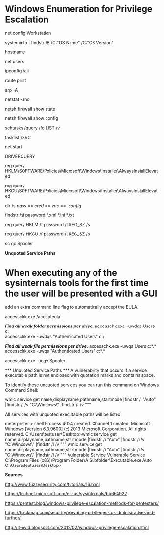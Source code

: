 # Windows Enumeration for Privilege Escalation

net config Workstation

systeminfo | findstr /B /C:"OS Name" /C:"OS Version"

hostname

net users

ipconfig /all

route print

arp -A

netstat -ano

netsh firewall show state	

netsh firewall show config

schtasks /query /fo LIST /v

tasklist /SVC

net start

DRIVERQUERY

reg query HKLM\SOFTWARE\Policies\Microsoft\Windows\Installer\AlwaysInstallElevated

reg query HKCU\SOFTWARE\Policies\Microsoft\Windows\Installer\AlwaysInstallElevated

dir /s *pass* == *cred* == *vnc* == *.config*

findstr /si password *.xml *.ini *.txt

reg query HKLM /f password /t REG_SZ /s

reg query HKCU /f password /t REG_SZ /s

sc qc Spooler

**Unquoted Service Paths**

# When executing any of the sysinternals tools for the first time the user will be presented with a GUI
add an extra command line flag to automatically accept the EULA.

accesschk.exe /accepteula 

***Find all weak folder permissions per drive.***
accesschk.exe -uwdqs Users c:\
accesschk.exe -uwdqs "Authenticated Users" c:\

***Find all weak file permissions per drive.***
accesschk.exe -uwqs Users c:\*.*
accesschk.exe -uwqs "Authenticated Users" c:\*.*

accesschk.exe -ucqv Spooler


*** Unquoted Service Paths ***
A vulnerability that occurs if a service executable path is not enclosed with quotation marks and contains space.

To identify these unquoted services you can run this command on Windows Command Shell:

wmic service get name,displayname,pathname,startmode |findstr /i "Auto" |findstr /i /v "C:\Windows\\" |findstr /i /v """

All services with unquoted executable paths will be listed:

meterpreter > shell
Process 4024 created.
Channel 1 created.
Microsoft Windows [Version 6.3.9600]
(c) 2013 Microsoft Corporation. All rights reserved.
C:\Users\testuser\Desktop>wmic service get name,displayname,pathname,startmode |findstr /i "Auto" |findstr /i /v "C:\Windows\\" |findstr /i /v """
wmic service get name,displayname,pathname,startmode |findstr /i "Auto" |findstr /i /v "C:\Windows\\" |findstr /i /v """
Vulnerable Service                                      Vulnerable Service                   C:\Program Files (x86)\Program Folder\A Subfolder\Executable.exe                   Auto       
C:\Users\testuser\Desktop>

**Sources:**

http://www.fuzzysecurity.com/tutorials/16.html

https://technet.microsoft.com/en-us/sysinternals/bb664922

https://pentest.blog/windows-privilege-escalation-methods-for-pentesters/

https://hackmag.com/security/elevating-privileges-to-administrative-and-further/

http://it-ovid.blogspot.com/2012/02/windows-privilege-escalation.html

